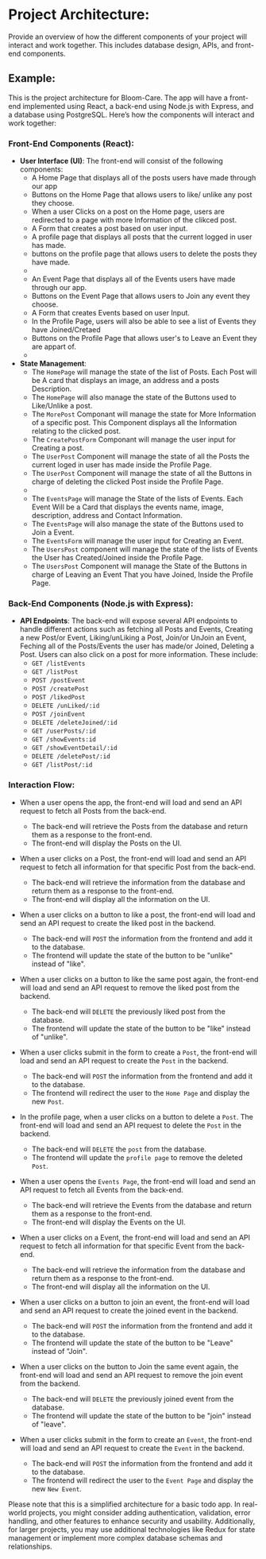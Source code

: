 # Project Architecture: 

Provide an overview of how the different components of your project will interact and work together. This includes database design, APIs, and front-end components.

## Example: 
This is the project architecture for Bloom-Care. The app will have a front-end implemented using React, a back-end using Node.js with Express, and a database using PostgreSQL. Here’s how the components will interact and work together:

### Front-End Components (React):
* **User Interface (UI)**: The front-end will consist of the following components:
   *  A Home Page that displays all of the posts users have made through our app
   *  Buttons on the Home Page that allows users to like/ unlike any post they choose.
   *  When a user Clicks on a post on the Home page, users are redirected to a page with more Information of the clikced post. 
   *  A Form that creates a post based on user input.
   *  A profile page that displays all posts that the current logged in user has made.
   *  buttons on the profile page that allows users to delete the posts they have made.
   *  
   *  An Event Page that displays all of the Events users have made through our app.
   *  Buttons on the Event Page that allows users to Join any event they choose.
   *  A Form that creates Events based on user Input.
   *  In the Profile Page, users will also be able to see a list of Events they have Joined/Cretaed
   *  Buttons on the Profile Page that allows user's to Leave an Event they are appart of.
   *
* **State Management**:
   *  The `HomePage` will manage the state of the list of Posts. Each Post will be A card that displays an image, an address and a posts Description.
   *  The `HomePage` will also manage the state of the Buttons used to Like/Unlike a post.
   *  The `MorePost` Componant will manage the state for More Information of a specific post. This Component displays all the Information relating to the clicked post.
   *  The `CreatePostForm` Componant will manage the user input for Creating a post.
   *  The `UserPost` Component will manage the state of all the Posts the current loged in user has made inside the Profile Page.
   *  The `UserPost` Component will manage the state of all the Buttons in charge of deleting the clicked Post inside the Profile Page.
   *  
   *  The `EventsPage` will manage the State of the lists of Events. Each Event Will be a Card that displays the events name, image, description, address and Contact Information.
   *  The `EventsPage` will also manage the state of the Buttons used to Join a Event.
   *  The `EventsForm` will manage the user input for Creating an Event.
   *  The `UsersPost` component will manage the state of the lists of Events the User has Created/Joined inside the Profile Page.
   *  The `UsersPost` Component will manage the State of the Buttons in charge of Leaving an Event That you have Joined, Inside the Profile Page. 

### Back-End Components (Node.js with Express):
* **API Endpoints**: The back-end will expose several API endpoints to handle different actions such as fetching all Posts and Events, Creating a new Post/or Event, Liking/unLiking a Post, Join/or UnJoin an Event, Feching all of the Posts/Events the user has made/or Joined, Deleting a Post. Users can also click on a post for more information. These include:
    * `GET /listEvents`
    * `GET /listPost`
    * `POST /postEvent`
    * `POST /createPost`
    * `POST /likedPost`
    * `DELETE /unLiked/:id`
    * `POST /joinEvent`
    * `DELETE /deleteJoined/:id`
    * `GET /userPosts/:id`
    * `GET /showEvents:id`
    * `GET /showEventDetail/:id`
    * `DELETE /deletePost/:id`
    * `GET /listPost/:id`
### Interaction Flow:
* When a user opens the app, the front-end will load and send an API request to fetch all Posts from the back-end. 
    * The back-end will retrieve the Posts from the database and return them as a response to the front-end.
    * The front-end will display the Posts on the UI.
* When a user clicks on a Post, the front-end will load and send an API request to fetch all information for that specific Post from the back-end.
    * The back-end will retrieve the information from the database and return them as a response to the front-end.
    * The front-end will display all the information on the UI.
* When a user clicks on a button to like a post, the front-end will load and send an API request to create the liked post in the backend.
    * The back-end will `POST` the information from the frontend and add it to the database.
    * The frontend will update the state of the button to be "unlike" instead of "like".
* When a user clicks on a button to like the same post again, the front-end will load and send an API request to remove the liked post from the backend.
    * The back-end will `DELETE` the previously liked post from the database.
    * The frontend will update the state of the button to be "like" instead of "unlike".  
* When a user clicks submit in the form to create a `Post`, the front-end will load and send an API request to create the `Post` in the backend.
    * The back-end will `POST` the information from the frontend and add it to the database.
    * The frontend will redirect the user to the `Home Page` and display the new `Post`.
* In the profile page, when a user clicks on a button to delete a `Post`. The front-end will load and send an API request to delete the `Post` in the backend.
    * The back-end will `DELETE` the `post` from the database.
    * The frontend will update the `profile page` to remove the deleted  `Post`.


* When a user opens the `Events Page`, the front-end will load and send an API request to fetch all Events from the back-end. 
    * The back-end will retrieve the Events from the database and return them as a response to the front-end.
    * The front-end will display the Events on the UI.
* When a user clicks on a Event, the front-end will load and send an API request to fetch all information for that specific Event from the back-end.
    * The back-end will retrieve the information from the database and return them as a response to the front-end.
    * The front-end will display all the information on the UI.
* When a user clicks on a button to join an event, the front-end will load and send an API request to create the joined event in the backend.
    * The back-end will `POST` the information from the frontend and add it to the database.
    * The frontend will update the state of the button to be "Leave" instead of "Join".
* When a user clicks on the button to Join the same event again, the front-end will load and send an API request to remove the join event from the backend.
    * The back-end will `DELETE` the previously joined event from the database.
    * The frontend will update the state of the button to be "join" instead of "leave".
* When a user clicks submit in the form to create an `Event`, the front-end will load and send an API request to create the `Event` in the backend.
    * The back-end will `POST` the information from the frontend and add it to the database.
    * The frontend will redirect the user to the `Event Page` and display the new `New Event`.

      
Please note that this is a simplified architecture for a basic todo app. In real-world projects, you might consider adding authentication, validation, error handling, and other features to enhance security and usability. Additionally, for larger projects, you may use additional technologies like Redux for state management or implement more complex database schemas and relationships.
